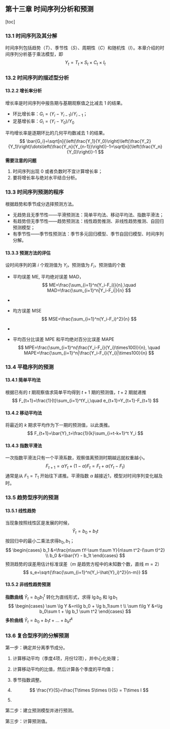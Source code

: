 ## 第十三章 时间序列分析和预测

[toc]

### 13.1 时间序列及其分解

时间序列包括趋势（$T$）、季节性（$S$）、周期性（$C$）和随机性（$I$）。本章介绍的时间序列分析基于乘法模型，即
$$
Y_t=T_t\times S_t\times C_t\times I_t
$$

### 13.2 时间序列的描述型分析

#### 13.2.2 增长率分析

增长率是时间序列中报告期与基期观察值之比减去 $1$ 的结果。

*   环比增长率：$G_i=(Y_i-Y_{i-1})/Y_{i-1}$；
*   定基增长率：$G_i=(Y_i-Y_{0})/Y_0$

平均增长率是逐期环比的几何平均数减去 $1$ 的结果。
$$
\bar{G_i}=\sqrt[n]{\left(\frac{Y_1}{Y_0}\right)\left(\frac{Y_2}{Y_1}\right)\dots\left(\frac{Y_n}{Y_{n-1}}\right)}-1=\sqrt[n]{\left(\frac{Y_n}{Y_0}\right)}-1
$$
**需要注意的问题**

1.   时间序列出现 0 或者负数时不宜计算增长率；
2.   要将增长率与绝对水平结合分析。

### 13.3 时间序列预测的程序

根据趋势和季节成分选择预测方法。

*   无趋势且无季节性——平滑预测法：简单平均法、移动平均法、指数平滑法；
*   有趋势但无季节性——趋势预测法：线性趋势推测、非线性趋势推测、自回归预测模型；
*   有季节性——季节性预测法：季节多元回归模型、季节自回归模型、时间序列分解。

#### 13.3.3 预测方法的评估

设时间序列的第 $i$ 个观测值为 $Y_i$，预测值为 $F_i$，预测值的个数

*   平均误差 ME, 平均绝对误差 MAD， 
    $$
    ME=\frac{\sum_{i=1}^n(Y_i-F_i)}{n},\quad MAD=\frac{\sum_{i=1}^n|Y_i-F_i|}{n}
    $$

*   

*   均方误差 MSE
    $$
    MSE=\frac{\sum_{i=1}^n(Y_i-F_i)^2}{n}
    $$

*   

*   平均百分比误差 MPE 和平均绝对百分比误差 MAPE
    $$
    MPE=\frac{\sum_{i=1}^n(\frac{Y_i-F_i}{Y_i}\times100)}{n}, \quad MAPE=\frac{\sum_{i=1}^n|\frac{Y_i-F_i}{Y_i}|\times100}{n}
    $$

### 13.4 平稳序列的预测

#### 13.4.1 简单平均法

根据已有的 $t$ 期观察值求简单平均得到 $t+1$ 期的预测值，$t+2$ 期就递推
$$
F_{t+1}=\frac{1}{t}\sum_{i=1}^tY_i,\quad e_{t+1}=Y_{t+1}-F_{t+1}
$$

#### 13.4.2 移动平均法

将最近的 $k$ 期求平均作为下一期的预测值，以此类推。
$$
F_{t+1}=\bar{Y}_t=\frac{1}{k}\sum_{i=t-k+1}^t Y_i
$$

#### 13.4.3 指数平滑法

一次指数平滑法只有一个平滑系数，观察值离预测时期越远就权重越小。
$$
F_{t+1}=\alpha Y_t+(1-\alpha)F_t=F_t+\alpha(Y_t-F_t)
$$
通常是从 $F_1=T_1$ 开始往下递推。平滑指数 $\alpha$ 越接近1，模型对时间序列变化越及时。

### 13.5 趋势型序列的预测

#### 13.5.1 线性趋势

当现象按照线性区是发展的时候，
$$
\hat{Y}_t=b_0+b_1t
$$
按回归中的最小二乘法求得$b_0,b_1$；
$$
\begin{cases}
b_1 &=\frac{n\sum tY-\sum t\sum Y}{n\sum t^2-(\sum t)^2} \\
b_0 &=\bar{Y} - b_1t
\end{cases}
$$
预测趋势的误差用估计标准误差（$m$ 是趋势方程中的未知数个数，直线 $m=2$）
$$
s_e=\sqrt{\frac{\sum_{i=1}^n(Y_i-\hat{Y}_i)^2}{n-m}}
$$

#### 13.5.2 非线性趋势预测

**指数曲线** $\hat{Y}_t=b_0b_1^t$ 转化为直线形式，求得 $\lg b_0$ 和 $\lg b_1$
$$
\begin{cases}
\sum \lg Y &=n\lg b_0 + \lg b_1\sum t \\
\sum t\lg Y &=\lg b_0\sum t + \lg b_1 \sum t^2
\end{cases}
$$
**多阶曲线** $\hat{Y}_t=b_0+b_1t+\dots+b_kt^k$

### 13.6 复合型序列的分解预测

第一步：确定并分离季节成分。

1.   计算移动平均（季度4项，月份12项），并中心化处理；

2.   计算移动平均的比值，然后计算各个季度的平均值；

3.   季节指数调整。

4.   $$
     \frac{Y}{S}=\frac{T\times S\times I}{S} = T\times I
     $$

5.   

第二步：建立预测模型并进行预测。

第三步：计算预测值。

